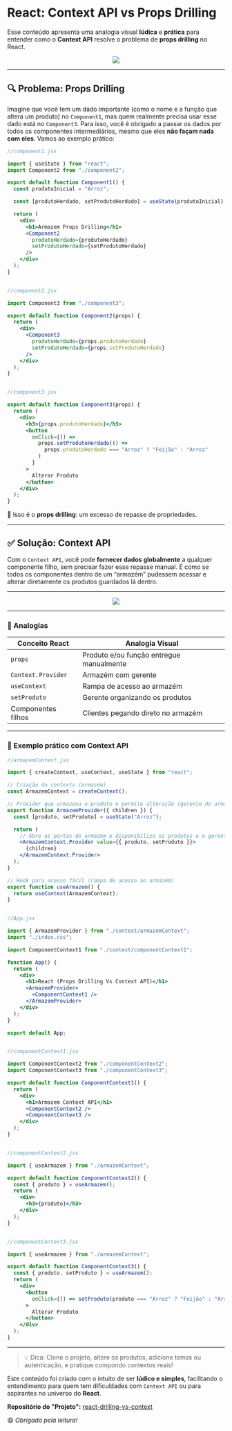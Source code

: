 # React: Context API vs Props Drilling

Esse conteúdo apresenta uma analogia visual **lúdica** e **prática** para entender como o **Context API** resolve o problema de **props drilling** no React.

<div align="center" alt="Mapa conceitual Props vs Context no React">
  <img src="https://raw.githubusercontent.com/kaioodutra/react-drilling-vs-context/refs/heads/main/docs/mind-map.png"/>
</div>

---

## 🔍 Problema: Props Drilling

Imagine que você tem um dado importante (como o nome e a função que altera um produto) no `Component1`, mas quem realmente precisa usar esse dado está no `Component3`. Para isso, você é obrigado a passar os dados por todos os componentes intermediários, mesmo que eles **não façam nada com eles**. Vamos ao exemplo prático:

```jsx
//component1.jsx

import { useState } from "react";
import Component2 from "./component2";

export default function Component1() {
  const produtoInicial = "Arroz";

  const [produtoHerdado, setProdutoHerdado] = useState(produtoInicial);

  return (
    <div>
      <h1>Armazem Props Drilling</h1>
      <Component2
        produtoHerdado={produtoHerdado}
        setProdutoHerdado={setProdutoHerdado}
      />
    </div>
  );
}


//component2.jsx

import Component3 from "./component3";

export default function Component2(props) {
  return (
    <div>
      <Component3
        produtoHerdado={props.produtoHerdado}
        setProdutoHerdado={props.setProdutoHerdado}
      />
    </div>
  );
}


//component3.jsx

export default function Component3(props) {
  return (
    <div>
      <h3>{props.produtoHerdado}</h3>
      <button
        onClick={() =>
          props.setProdutoHerdado(() =>
            props.produtoHerdado === "Arroz" ? "Feijão" : "Arroz"
          )
        }
      >
        Alterar Produto
      </button>
    </div>
  );
}
```

📌 Isso é o **props drilling**: um excesso de repasse de propriedades.

---

## ✅ Solução: Context API

Com o `Context API`, você pode **fornecer dados globalmente** a qualquer componente filho, sem precisar fazer esse repasse manual. É como se todos os componentes dentro de um “armazém” pudessem acessar e alterar diretamente os produtos guardados lá dentro.

---

<div align="center" alt="Ilustração conceitual Props vs Context no React">
  <img src="https://raw.githubusercontent.com/kaioodutra/react-drilling-vs-context/refs/heads/main/docs/illustration.png"/>
</div>

---

### 🧠 Analogias

| Conceito React     | Analogia Visual                          |
| ------------------ | ---------------------------------------- |
| `props`            | Produto e/ou função entregue manualmente |
| `Context.Provider` | Armazém com gerente                      |
| `useContext`       | Rampa de acesso ao armazém               |
| `setProduto`       | Gerente organizando os produtos          |
| Componentes filhos | Clientes pegando direto no armazém       |

---

### 🧪 Exemplo prático com Context API

```jsx
//armazemContext.jsx

import { createContext, useContext, useState } from "react";

// Criação do contexto (armazém)
const ArmazemContext = createContext();

// Provider que armazena o produto e permite alteração (gerente do armazém)
export function ArmazemProvider({ children }) {
  const [produto, setProduto] = useState("Arroz");

  return (
    // Abre as portas do armazém e disponibiliza os produtos e o gerente pra quem estiver dentro
    <ArmazemContext.Provider value={{ produto, setProduto }}>
      {children}
    </ArmazemContext.Provider>
  );
}

// Hook para acesso fácil (rampa de acesso ao armazém)
export function useArmazem() {
  return useContext(ArmazemContext);
}


//App.jsx

import { ArmazemProvider } from "./context/armazemContext";
import "./index.css";

import ComponentContext1 from "./context/componentContext1";

function App() {
  return (
    <div>
      <h1>React (Props Drilling Vs Context API)</h1>
      <ArmazemProvider>
        <ComponentContext1 />
      </ArmazemProvider>
    </div>
  );
}

export default App;


//componentContext1.jsx

import ComponentContext2 from "./componentContext2";
import ComponentContext3 from "./componentContext3";

export default function ComponentContext1() {
  return (
    <div>
      <h1>Armazem Context API</h1>
      <ComponentContext2 />
      <ComponentContext3 />
    </div>
  );
}


//componentContext2.jsx

import { useArmazem } from "./armazemContext";

export default function ComponentContext2() {
  const { produto } = useArmazem();
  return (
    <div>
      <h3>{produto}</h3>
    </div>
  );
}


//componentContext3.jsx

import { useArmazem } from "./armazemContext";

export default function ComponentContext3() {
  const { produto, setProduto } = useArmazem();
  return (
    <div>
      <button
        onClick={() => setProduto(produto === "Arroz" ? "Feijão" : "Arroz")}
      >
        Alterar Produto
      </button>
    </div>
  );
}
```

---

> 💡 Dica: Clone o projeto, altere os produtos, adicione temas ou autenticação, e pratique compondo contextos reais!

Este conteúdo foi criado com o intuito de ser **lúdico e simples**, facilitando o entendimento para quem tem dificuldades com `Context API` ou para aspirantes no universo do **React**.

**Repositório do "Projeto":** <a href="https://github.com/kaioodutra/react-drilling-vs-context" target="_blank">
react-drilling-vs-context
</a>

😄 _Obrigado pela leitura!_
